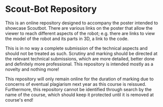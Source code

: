 # Scout-Bot Repository

This is an online repository designed to accompany the poster intended to showcase Scoutbot. There are various links on the poster that allow the viewer to reach different aspects of the robot; e.g. there are links to view the model of the robot and its parts in 3D, a link to the code.

This is in no way a complete submission of the technical aspects and should not be treated as such. Scrutiny and marking should be directed at the relevant technical submissions, which are more detailed, better done and definitely more professional. This repository is intended mostly as a novelty and nothing more!

This repository will only remain online for the duration of marking due to concerns of eventual plagiarism next year as this course is reissued. Furthermore, this repository cannot be identified through search by the name of the course, which should keep it protected until it is removed at course's end!
